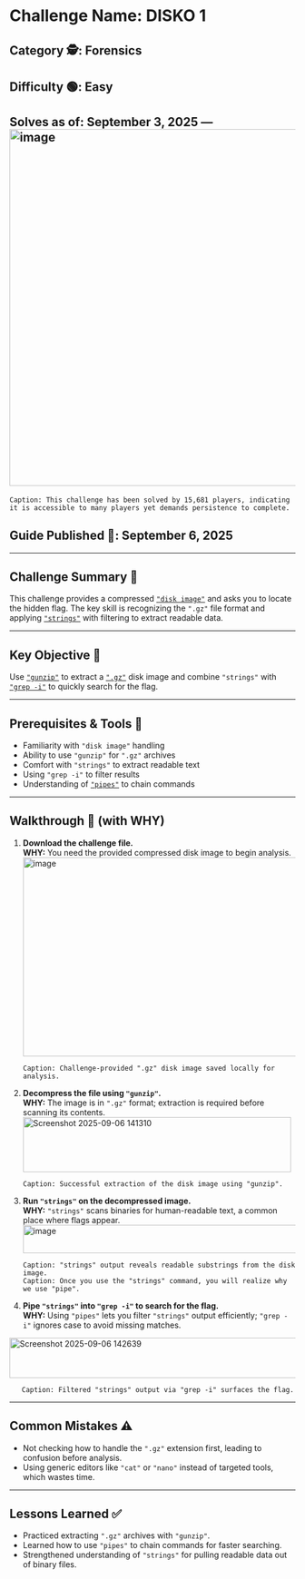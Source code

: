 # Challenge Name: DISKO 1

## Category 🕵️: Forensics  
## Difficulty 🟢: Easy  
## Solves as of: September 3, 2025 — <img width="1277" height="629" alt="image" src="https://github.com/user-attachments/assets/6505d428-fa6b-4912-b327-aa7d9716116e" />
  
    Caption: This challenge has been solved by 15,681 players, indicating it is accessible to many players yet demands persistence to complete.  
## Guide Published 📝: September 6, 2025

---

## Challenge Summary 🧩  
This challenge provides a compressed [`"disk image"`](https://www.techtarget.com/whatis/definition/disk-image) and asks you to locate the hidden flag. The key skill is recognizing the `".gz"` file format and applying [`"strings"`](https://labex.io/tutorials/linux-linux-strings-command-with-practical-examples-422934) with filtering to extract readable data.

---

## Key Objective 🎯  
Use [`"gunzip"`](https://www.geeksforgeeks.org/linux-unix/gunzip-command-in-linux-with-examples/) to extract a [`".gz"`](https://cloudmersive.com/article/What-is-GZIP-Format-and-What-Risks-does-it-Pose) disk image and combine `"strings"` with [`"grep -i"`](https://www.freecodecamp.org/news/grep-command-in-linux-usage-options-and-syntax-examples/) to quickly search for the flag.

---

## Prerequisites & Tools 🔧  
- Familiarity with `"disk image"` handling  
- Ability to use `"gunzip"` for `".gz"` archives  
- Comfort with `"strings"` to extract readable text  
- Using `"grep -i"` to filter results  
- Understanding of [`"pipes"`](https://www.geeksforgeeks.org/linux-unix/piping-in-unix-or-linux/) to chain commands

---

## Walkthrough 🚀 (with WHY)

1. **Download the challenge file.**  
 **WHY:** You need the provided compressed disk image to begin analysis.  
   <img width="2525" height="351" alt="image" src="https://github.com/user-attachments/assets/c80ad6b1-b6ba-40dc-8ea2-f4ce7075d3e2" />
 
       Caption: Challenge-provided ".gz" disk image saved locally for analysis.

2. **Decompress the file using `"gunzip"`.**  
    **WHY:** The image is in `".gz"` format; extraction is required before scanning its contents.  
   <img width="472" height="97" alt="Screenshot 2025-09-06 141310" src="https://github.com/user-attachments/assets/479ce8e2-d167-4881-8487-046afb758f4b" />
  
       Caption: Successful extraction of the disk image using "gunzip".

3. **Run `"strings"` on the decompressed image.**  
    **WHY:** `"strings"` scans binaries for human-readable text, a common place where flags appear.  
   <img width="488" height="50" alt="image" src="https://github.com/user-attachments/assets/cccf9731-3d9e-45c1-88a3-7f5d478402f1" />
 
       Caption: "strings" output reveals readable substrings from the disk image.
       Caption: Once you use the "strings" command, you will realize why we use "pipe".
 
5. **Pipe `"strings"` into `"grep -i"` to search for the flag.**  
    **WHY:** Using `"pipes"` lets you filter `"strings"` output efficiently; `"grep -i"` ignores case to avoid missing matches.  
  <img width="621" height="71" alt="Screenshot 2025-09-06 142639" src="https://github.com/user-attachments/assets/e3ebdc0d-c2ed-4347-b304-da31465be7b2" />
 
       Caption: Filtered "strings" output via "grep -i" surfaces the flag.

---

## Common Mistakes ⚠️  
- Not checking how to handle the `".gz"` extension first, leading to confusion before analysis.  
- Using generic editors like `"cat"` or `"nano"` instead of targeted tools, which wastes time.

---

## Lessons Learned ✅  
- Practiced extracting `".gz"` archives with `"gunzip"`.  
- Learned how to use `"pipes"` to chain commands for faster searching.  
- Strengthened understanding of `"strings"` for pulling readable data out of binary files.
